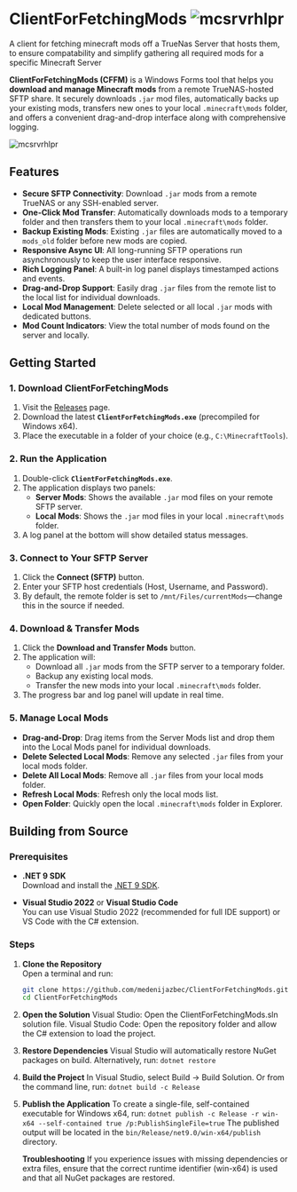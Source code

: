 # ClientForFetchingMods ![mcsrvrhlpr](https://github.com/user-attachments/assets/b9cd3be0-5275-430e-a88b-c0d115a4a4d3)


A client for fetching minecraft mods off a TrueNas Server that hosts them, to ensure compatability and simplify gathering all required mods for a specific Minecraft Server

**ClientForFetchingMods (CFFM)** is a Windows Forms tool that helps you **download and manage Minecraft mods** from a remote TrueNAS-hosted SFTP share. It securely downloads `.jar` mod files, automatically backs up your existing mods, transfers new ones to your local `.minecraft\mods` folder, and offers a convenient drag-and-drop interface along with comprehensive logging.

![mcsrvrhlpr](https://github.com/user-attachments/assets/0158557d-288d-44d4-9986-34c86527ecd8)

## Features

- **Secure SFTP Connectivity**: Download `.jar` mods from a remote TrueNAS or any SSH-enabled server.
- **One-Click Mod Transfer**: Automatically downloads mods to a temporary folder and then transfers them to your local `.minecraft\mods` folder.
- **Backup Existing Mods**: Existing `.jar` files are automatically moved to a `mods_old` folder before new mods are copied.
- **Responsive Async UI**: All long-running SFTP operations run asynchronously to keep the user interface responsive.
- **Rich Logging Panel**: A built-in log panel displays timestamped actions and events.
- **Drag-and-Drop Support**: Easily drag `.jar` files from the remote list to the local list for individual downloads.
- **Local Mod Management**: Delete selected or all local `.jar` mods with dedicated buttons.
- **Mod Count Indicators**: View the total number of mods found on the server and locally.

## Getting Started

### 1. Download ClientForFetchingMods

1. Visit the [Releases](https://github.com/medenijazbec/ClientForFetchingMods/releases) page.
2. Download the latest **`ClientForFetchingMods.exe`** (precompiled for Windows x64).
3. Place the executable in a folder of your choice (e.g., `C:\MinecraftTools`).

### 2. Run the Application

1. Double-click **`ClientForFetchingMods.exe`**.
2. The application displays two panels:
   - **Server Mods**: Shows the available `.jar` mod files on your remote SFTP server.
   - **Local Mods**: Shows the `.jar` mod files in your local `.minecraft\mods` folder.
3. A log panel at the bottom will show detailed status messages.

### 3. Connect to Your SFTP Server

1. Click the **Connect (SFTP)** button.
2. Enter your SFTP host credentials (Host, Username, and Password).
3. By default, the remote folder is set to `/mnt/Files/currentMods`—change this in the source if needed.

### 4. Download & Transfer Mods

1. Click the **Download and Transfer Mods** button.
2. The application will:
   - Download all `.jar` mods from the SFTP server to a temporary folder.
   - Backup any existing local mods.
   - Transfer the new mods into your local `.minecraft\mods` folder.
3. The progress bar and log panel will update in real time.

### 5. Manage Local Mods

- **Drag-and-Drop**: Drag items from the Server Mods list and drop them into the Local Mods panel for individual downloads.
- **Delete Selected Local Mods**: Remove any selected `.jar` files from your local mods folder.
- **Delete All Local Mods**: Remove all `.jar` files from your local mods folder.
- **Refresh Local Mods**: Refresh only the local mods list.
- **Open Folder**: Quickly open the local `.minecraft\mods` folder in Explorer.

## Building from Source

### Prerequisites

- **.NET 9 SDK**  
  Download and install the [.NET 9 SDK](https://dotnet.microsoft.com/download/dotnet/9.0).

- **Visual Studio 2022** or **Visual Studio Code**  
  You can use Visual Studio 2022 (recommended for full IDE support) or VS Code with the C# extension.

### Steps

1. **Clone the Repository**  
   Open a terminal and run:
   ```bash
   git clone https://github.com/medenijazbec/ClientForFetchingMods.git
   cd ClientForFetchingMods

2. **Open the Solution**
   Visual Studio: Open the ClientForFetchingMods.sln solution file.
   Visual Studio Code: Open the repository folder and allow the C# extension to load the project.

3. **Restore Dependencies**
   Visual Studio will automatically restore NuGet packages on build. Alternatively, run:
   `dotnet restore`

4. **Build the Project**
   In Visual Studio, select Build → Build Solution.
   Or from the command line, run:
   `dotnet build -c Release`

5. **Publish the Application**
   To create a single-file, self-contained executable for Windows x64, run:
   `dotnet publish -c Release -r win-x64 --self-contained true /p:PublishSingleFile=true`
   The published output will be located in the `bin/Release/net9.0/win-x64/publish` directory.

   **Troubleshooting**
   If you experience issues with missing dependencies or extra files, ensure that the correct runtime identifier (win-x64) is used and that all NuGet packages are restored.














